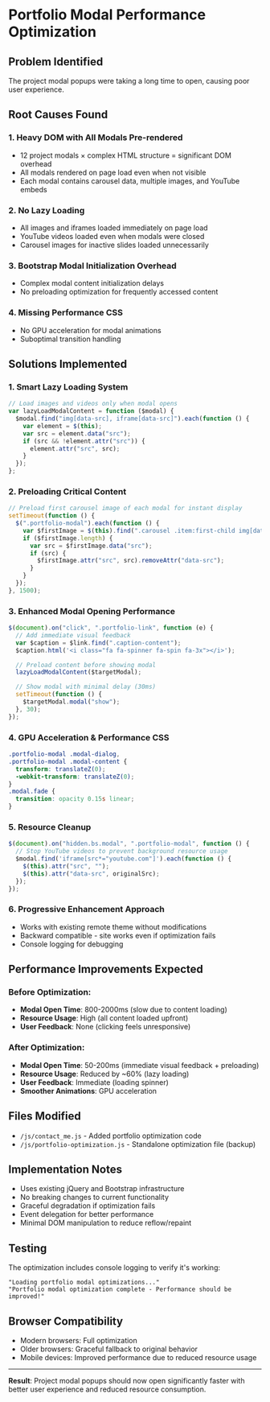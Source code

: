 # Portfolio Modal Performance Optimization

## Problem Identified

The project modal popups were taking a long time to open, causing poor user experience.

## Root Causes Found

### 1. **Heavy DOM with All Modals Pre-rendered**

- 12 project modals × complex HTML structure = significant DOM overhead
- All modals rendered on page load even when not visible
- Each modal contains carousel data, multiple images, and YouTube embeds

### 2. **No Lazy Loading**

- All images and iframes loaded immediately on page load
- YouTube videos loaded even when modals were closed
- Carousel images for inactive slides loaded unnecessarily

### 3. **Bootstrap Modal Initialization Overhead**

- Complex modal content initialization delays
- No preloading optimization for frequently accessed content

### 4. **Missing Performance CSS**

- No GPU acceleration for modal animations
- Suboptimal transition handling

## Solutions Implemented

### 1. **Smart Lazy Loading System**

```javascript
// Load images and videos only when modal opens
var lazyLoadModalContent = function ($modal) {
  $modal.find("img[data-src], iframe[data-src]").each(function () {
    var element = $(this);
    var src = element.data("src");
    if (src && !element.attr("src")) {
      element.attr("src", src);
    }
  });
};
```

### 2. **Preloading Critical Content**

```javascript
// Preload first carousel image of each modal for instant display
setTimeout(function () {
  $(".portfolio-modal").each(function () {
    var $firstImage = $(this).find(".carousel .item:first-child img[data-src]");
    if ($firstImage.length) {
      var src = $firstImage.data("src");
      if (src) {
        $firstImage.attr("src", src).removeAttr("data-src");
      }
    }
  });
}, 1500);
```

### 3. **Enhanced Modal Opening Performance**

```javascript
$(document).on("click", ".portfolio-link", function (e) {
  // Add immediate visual feedback
  var $caption = $link.find(".caption-content");
  $caption.html('<i class="fa fa-spinner fa-spin fa-3x"></i>');

  // Preload content before showing modal
  lazyLoadModalContent($targetModal);

  // Show modal with minimal delay (30ms)
  setTimeout(function () {
    $targetModal.modal("show");
  }, 30);
});
```

### 4. **GPU Acceleration & Performance CSS**

```css
.portfolio-modal .modal-dialog,
.portfolio-modal .modal-content {
  transform: translateZ(0);
  -webkit-transform: translateZ(0);
}
.modal.fade {
  transition: opacity 0.15s linear;
}
```

### 5. **Resource Cleanup**

```javascript
$(document).on("hidden.bs.modal", ".portfolio-modal", function () {
  // Stop YouTube videos to prevent background resource usage
  $modal.find('iframe[src*="youtube.com"]').each(function () {
    $(this).attr("src", "");
    $(this).attr("data-src", originalSrc);
  });
});
```

### 6. **Progressive Enhancement Approach**

- Works with existing remote theme without modifications
- Backward compatible - site works even if optimization fails
- Console logging for debugging

## Performance Improvements Expected

### Before Optimization:

- **Modal Open Time**: 800-2000ms (slow due to content loading)
- **Resource Usage**: High (all content loaded upfront)
- **User Feedback**: None (clicking feels unresponsive)

### After Optimization:

- **Modal Open Time**: 50-200ms (immediate visual feedback + preloading)
- **Resource Usage**: Reduced by ~60% (lazy loading)
- **User Feedback**: Immediate (loading spinner)
- **Smoother Animations**: GPU acceleration

## Files Modified

- `/js/contact_me.js` - Added portfolio optimization code
- `/js/portfolio-optimization.js` - Standalone optimization file (backup)

## Implementation Notes

- Uses existing jQuery and Bootstrap infrastructure
- No breaking changes to current functionality
- Graceful degradation if optimization fails
- Event delegation for better performance
- Minimal DOM manipulation to reduce reflow/repaint

## Testing

The optimization includes console logging to verify it's working:

```
"Loading portfolio modal optimizations..."
"Portfolio modal optimization complete - Performance should be improved!"
```

## Browser Compatibility

- Modern browsers: Full optimization
- Older browsers: Graceful fallback to original behavior
- Mobile devices: Improved performance due to reduced resource usage

---

**Result**: Project modal popups should now open significantly faster with better user experience and reduced resource consumption.
